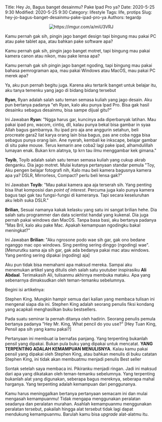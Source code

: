 Title: Hey Jo, Bagus banget desainmu? Pake Ipad Pro ya?
Date: 2020-5-25 9:30
Modified: 2020-5-25 9:30
Category: lifestyle
Tags: life, protips
Slug: hey-jo-bagus-banget-desainmu-pake-ipad-pro-ya
Authors: tegardp

<p align="center">
  <img src="https://imgur.com/a/miU3VRJ" alt="https://imgur.com/a/miU3VRJ">
</p>

Kamu pernah gak sih, pingin jago banget design tapi bingung mau pakai PC atau pake tablet apa, atau bahkan pake software apa? 

Kamu pernah gak sih, pingin jago banget motret, tapi bingung mau pakai kamera canon atau nikon, mau pake lensa apa?

Kamu pernah gak sih pingin jago banget ngoding, tapi bingung mau pakai bahasa pemrograman apa, mau pakai Windows atau MacOS, mau pakai PC merek apa?

Ya, aku pun pernah begitu juga. Karena aku tertarik banget untuk belajar itu, aku tanya temenku yang jago di bidang bidang tersebut

**Ryan**, Ryan adalah salah satu teman semasa kuliah yang jago desain. Aku pun bertanya padanya "eh Ryan, kalo aku punya Ipad Pro. Bisa gak hasil desainku sebagus desainmu, bisa sampe dijual gitu?"

Ini Jawaban **Ryan**: "Ngga harus gar, kuncinya ada diperbanyak latihan. Mau pakai ipad pro, wacom, cintiq, dll, kalau punya bekal bisa gambar in syaa Allah bagus gambarnya. Itu ipad pro aja ane anggurin setahun, beli procreate gara2 liat karya orang lain bisa bagus, pas ane coba ngga bisa sebagus punya orang lain. Ane nyerah, kembali ke inkscape, belajar gambar di situ pake mouse. Terus kemarin ane coba2 lagi pake ipad, alhamdulillah lumayan enak. Bukan krn alatnya, tp krn tau ilmu menggambar kek gimana."

**Toyib**, Toyib adalah salah satu teman semasa kuliah yang cukup akrab denganku. Dia jago motret. Mulai kutanya pertanyaan standar pemula "Toy, Aku pengen belajar fotografi nih, Kalo mau beli kamera bagusnya kamera apa ya? DSLR, Mirrorless, Compact? perlu beli lensa gak?"

Ini Jawaban **Toyib**: "Mau pakai kamera apa aja terserah sih. Yang penting bisa lihat komposisi dan *point of interest*. Percuma juga kalo punya kamera bagus tapi gak tau fungsi-fungsi di kameranya. Tapi secara keseluruhan aku lebih suka DSLR."

**Brilian**, Sesuai namanya kakak kelasku yang satu ini sangat brilian hehe. Dia salah satu programmer dan data scientist handal yang kukenal. Dia juga pernah pakai windows dan MacOS. Tanpa basa basi, aku bertanya padanya "Mas Bril, kalo aku pake Mac. Apakah kemampuan ngodingku bakal meningkat?"

Ini Jawaban **Brilian**: "Aku ngrosone podo wae sih gar, gak ono bedane nganggo mac opo windows. Sing penting sering dinggo (ngoding) wae". [Menurutku sama aja sih gar, gak ada bedanya pakai mac atau windows. Yang penting sering dipakai (ngoding) aja]

Aku pun tidak bisa memahami apa maksud mereka. Sampai aku menemukan artikel yang ditulis oleh salah satu youtuber inspirasiku **Ali Abdaal**. Terimakasih Ali, tulisanmu akhirnya membuka mataku. Apa yang sebenarnya dimaksudkan oleh teman-temanku sebelumnya.

Begini isi artikelnya:

Stephen King. Mungkin hampir semua dari kalian yang membaca tulisan ini mengenal siapa dia ini. Stephen King adalah seorang penulis fiksi kondang yang acapkali menghasilkan buku bestsellers.

Pada suatu seminar Ia pernah ditanya oleh hadirin. Seorang penulis pemula bertanya padanya "Hey Mr. King, What pencil do you use?" [Hey Tuan King, Pensil apa sih yang kamu pakai?]

Pertanyaan ini membuat ia bernafas panjang. Yang terpenting bukanlah pensil yang dipakai. Bukan pula buku yang dipakai untuk mencatat. **YANG TERPENTING ADALAH KEMAMPUAN MENULISNYA**. Kalau kamu pakai pensil yang dipakai oleh Stephen King, atau bahkan menulis di buku catatan Stephen King, ini tidak akan membuatmu menjadi penulis Best seller

Sontak setelah saya membaca ini. Pikiranku menjadi ringan. Jadi ini maksud dari apa yang dikatakan oleh teman-temanku sebelumnya. Yang terpenting bukanlah alat yang digunakan, seberapa bagus mereknya, seberapa mahal harganya. Yang terpenting adalah kemampuan dari penggunanya.

Kamu harus meninggalkan bertanya pertanyaan semacam ini dan mulai mengasah kemampuanmu! Tidak mengapa menggunakan peralatan seadanya dan peralatan murahan. Asahlah kemampuanmu menggunakan peralatan tersebut, pakailah hingga alat tersebut tidak lagi dapat mendukung kemampuanmu. Barulah kamu bisa *upgrade* alat-alatmu itu.


